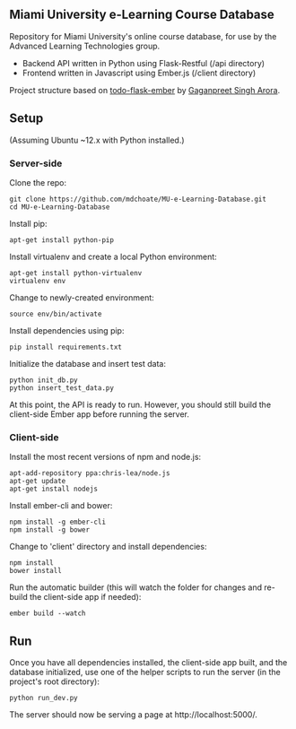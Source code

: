 ## Miami University e-Learning Course Database

Repository for Miami University's online course database, for use by the Advanced Learning Technologies group. 

* Backend API written in Python using Flask-Restful (/api directory)
* Frontend written in Javascript using Ember.js (/client directory)

Project structure based on [todo-flask-ember](https://github.com/gaganpreet/todo-flask-ember) by [Gaganpreet Singh Arora](https://github.com/gaganpreet).

## Setup

(Assuming Ubuntu ~12.x with Python installed.)

### Server-side

Clone the repo: 

    git clone https://github.com/mdchoate/MU-e-Learning-Database.git
    cd MU-e-Learning-Database

Install pip:

    apt-get install python-pip

Install virtualenv and create a local Python environment:

    apt-get install python-virtualenv
    virtualenv env

Change to newly-created environment:

    source env/bin/activate

Install dependencies using pip:

    pip install requirements.txt

Initialize the database and insert test data: 

    python init_db.py
    python insert_test_data.py

At this point, the API is ready to run. However, you should still build the client-side Ember app before running the server. 

### Client-side

Install the most recent versions of npm and node.js: 

    apt-add-repository ppa:chris-lea/node.js
    apt-get update
    apt-get install nodejs

Install ember-cli and bower:

    npm install -g ember-cli
    npm install -g bower

Change to 'client' directory and install dependencies:

    npm install
    bower install

Run the automatic builder (this will watch the folder for changes and re-build the client-side app if needed):

    ember build --watch

## Run

Once you have all dependencies installed, the client-side app built, and the database initialized, use one of the helper scripts to run the server (in the project's root directory): 

    python run_dev.py

The server should now be serving a page at http://localhost:5000/.
